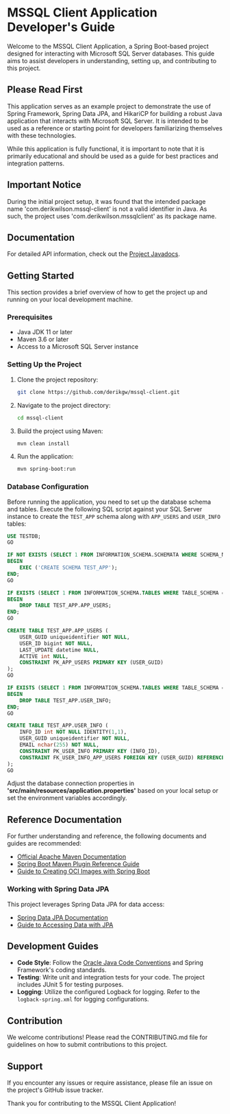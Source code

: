 # MSSQL Client Application Developer's Guide

Welcome to the MSSQL Client Application, a Spring Boot-based project designed for interacting with Microsoft SQL Server databases. This guide aims to assist developers in understanding, setting up, and contributing to this project.

## Please Read First

This application serves as an example project to demonstrate the use of Spring Framework, Spring Data JPA, and HikariCP for building a robust Java application that interacts with Microsoft SQL Server. It is intended to be used as a reference or starting point for developers familiarizing themselves with these technologies.

While this application is fully functional, it is important to note that it is primarily educational and should be used as a guide for best practices and integration patterns.

## Important Notice

During the initial project setup, it was found that the intended package name 'com.derikwilson.mssql-client' is not a valid identifier in Java. As such, the project uses 'com.derikwilson.mssqlclient' as its package name.

## Documentation
For detailed API information, check out the [Project Javadocs](https://derikgw.github.io/mssql-client/apidocs/index.html).

## Getting Started

This section provides a brief overview of how to get the project up and running on your local development machine.

### Prerequisites

- Java JDK 11 or later
- Maven 3.6 or later
- Access to a Microsoft SQL Server instance

### Setting Up the Project

1. Clone the project repository:
   ```bash
   git clone https://github.com/derikgw/mssql-client.git
   ```
2. Navigate to the project directory:
   ```bash
   cd mssql-client
   ```
3. Build the project using Maven:
   ```bash
   mvn clean install
   ```
4. Run the application:
   ```bash
   mvn spring-boot:run
   ```

### Database Configuration

Before running the application, you need to set up the database schema and tables. Execute the following SQL script against your SQL Server instance to create the `TEST_APP` schema along with `APP_USERS` and `USER_INFO` tables:

```sql
USE TESTDB;
GO

IF NOT EXISTS (SELECT 1 FROM INFORMATION_SCHEMA.SCHEMATA WHERE SCHEMA_NAME = 'TEST_APP')
BEGIN
    EXEC ('CREATE SCHEMA TEST_APP');
END;
GO

IF EXISTS (SELECT 1 FROM INFORMATION_SCHEMA.TABLES WHERE TABLE_SCHEMA = 'TEST_APP' AND TABLE_NAME = 'APP_USERS')
BEGIN
    DROP TABLE TEST_APP.APP_USERS;
END;
GO

CREATE TABLE TEST_APP.APP_USERS (
    USER_GUID uniqueidentifier NOT NULL,
    USER_ID bigint NOT NULL,
    LAST_UPDATE datetime NULL,
    ACTIVE int NULL,
    CONSTRAINT PK_APP_USERS PRIMARY KEY (USER_GUID)
);
GO

IF EXISTS (SELECT 1 FROM INFORMATION_SCHEMA.TABLES WHERE TABLE_SCHEMA = 'TEST_APP' AND TABLE_NAME = 'USER_INFO')
BEGIN
    DROP TABLE TEST_APP.USER_INFO;
END;
GO

CREATE TABLE TEST_APP.USER_INFO (
    INFO_ID int NOT NULL IDENTITY(1,1),
    USER_GUID uniqueidentifier NOT NULL,
    EMAIL nchar(255) NOT NULL,
    CONSTRAINT PK_USER_INFO PRIMARY KEY (INFO_ID),
    CONSTRAINT FK_USER_INFO_APP_USERS FOREIGN KEY (USER_GUID) REFERENCES TEST_APP.APP_USERS (USER_GUID)
);
GO
```

Adjust the database connection properties in <b>'src/main/resources/application.properties'</b> based on your local setup or set the environment variables accordingly.

## Reference Documentation

For further understanding and reference, the following documents and guides are recommended:

- [Official Apache Maven Documentation](https://maven.apache.org/guides/index.html)
- [Spring Boot Maven Plugin Reference Guide](https://docs.spring.io/spring-boot/docs/current/maven-plugin/reference/html/)
- [Guide to Creating OCI Images with Spring Boot](https://docs.spring.io/spring-boot/docs/current/maven-plugin/reference/html/#build-image)

### Working with Spring Data JPA

This project leverages Spring Data JPA for data access:

- [Spring Data JPA Documentation](https://docs.spring.io/spring-boot/docs/current/reference/htmlsingle/index.html#data.sql.jpa-and-spring-data)
- [Guide to Accessing Data with JPA](https://spring.io/guides/gs/accessing-data-jpa/)

## Development Guides

- **Code Style**: Follow the [Oracle Java Code Conventions](https://www.oracle.com/java/technologies/javase/codeconventions-contents.html) and Spring Framework's coding standards.
- **Testing**: Write unit and integration tests for your code. The project includes JUnit 5 for testing purposes.
- **Logging**: Utilize the configured Logback for logging. Refer to the `logback-spring.xml` for logging configurations.

## Contribution

We welcome contributions! Please read the CONTRIBUTING.md file for guidelines on how to submit contributions to this project.

## Support

If you encounter any issues or require assistance, please file an issue on the project's GitHub issue tracker.

Thank you for contributing to the MSSQL Client Application!
